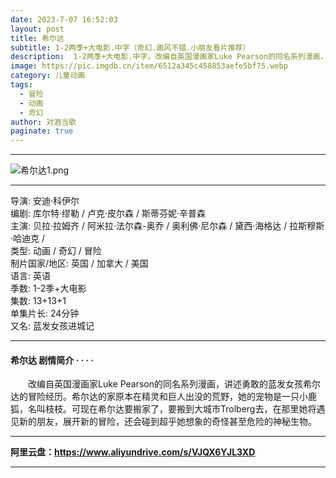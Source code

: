 ```yaml
---
date: 2023-7-07 16:52:03
layout: post
title: 希尔达
subtitle: 1-2两季+大电影.中字（奇幻.画风不错.小朋友看片推荐）
description:  1-2两季+大电影.中字。改编自英国漫画家Luke Pearson的同名系列漫画，讲述勇敢的蓝发女孩希尔达的冒险经历。希尔达的家原本在精灵和巨人出没的荒野，她的宠物是一只小鹿狐，名叫枝枝...
image: https://pic.imgdb.cn/item/6512a345c458853aefe5bf75.webp
category: 儿童动画
tags:
  - 冒险
  - 动画
  - 奇幻
author: 对酒当歌
paginate: true
---
```

---
![希尔达1.png](https://pic.imgdb.cn/item/6512a353c458853aefe5c288.webp)

---

导演: 安迪·科伊尔  
编剧: 库尔特·缪勒 / 卢克·皮尔森 / 斯蒂芬妮·辛普森  
主演: 贝拉·拉姆齐 / 阿米拉·法尔森-奥乔 / 奥利佛·尼尔森 / 黛西·海格达 / 拉斯穆斯·哈迪克 /  
类型: 动画 / 奇幻 / 冒险  
制片国家/地区: 英国 / 加拿大 / 美国  
语言: 英语  
季数: 1-2季+大电影  
集数: 13+13+1  
单集片长: 24分钟  
又名: 蓝发女孩进城记  

---

#### 希尔达 剧情简介 · · · ·

　　改编自英国漫画家Luke Pearson的同名系列漫画，讲述勇敢的蓝发女孩希尔达的冒险经历。希尔达的家原本在精灵和巨人出没的荒野，她的宠物是一只小鹿狐，名叫枝枝。可现在希尔达要搬家了，要搬到大城市Trolberg去，在那里她将遇见新的朋友，展开新的冒险，还会碰到超乎她想象的奇怪甚至危险的神秘生物。

---

**阿里云盘：<https://www.aliyundrive.com/s/VJQX6YJL3XD>**

---
